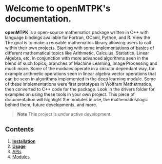 Welcome to openMTPK's documentation.
===================================
**openMTPK** is a open-source mathematics package written in C++ with language bindings available
for Fortran, OCaml, Python, and R. View the 
The goal is to make a reusable mathematics library allowing users to call within their own projects. 
Starting with some implementations of basics of different mathematical topics like Arithmetic, 
Calculus, Statistics, Linear Algebra, etc. in conjunction with more advanced algorithms seen in 
the blend of such topics, branches of Machine Learning, Image Processing and much more. Some of 
the modules operate in a circular dependant way, for example arithmetic operations seen in linear 
algebra vector operations that can be seen in algorithms implemented in the deep learning module. 
Some of these implementations were first prototypes in Wolfram Mathetmatica, then converted to C++ 
code for the package. Look in the drivers folder for examples on using these tools in your 
own project. This piece of documentation will highlight the modules in use, the 
mathematics/logic behind them, future developments, and more.

> **Note**
> This project is under active development.

Contents
--------
1. **[Installation](Installation.md)**
2. **[Usage](annotated.html)**
3. [APIs](APIs.md)
4. [Modules](Modules.md)

